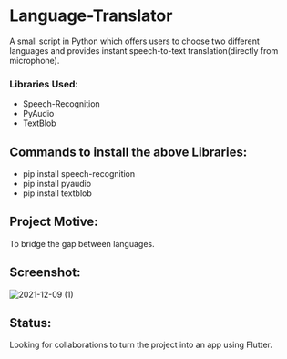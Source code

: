 # Language-Translator
A small script in Python which offers users to choose two different languages and provides instant speech-to-text translation(directly from microphone). 
### Libraries Used:
* Speech-Recognition
* PyAudio
* TextBlob

## Commands to install the above Libraries:
* pip install speech-recognition
* pip install pyaudio
* pip install textblob

## Project Motive:
To bridge the gap between languages.

## Screenshot:
![2021-12-09 (1)](https://user-images.githubusercontent.com/56483420/145356235-8deee392-2b53-4b28-87a2-2298d0bff13a.png)

    
  ## Status:
  
  Looking for collaborations to turn the project into an app using Flutter.

